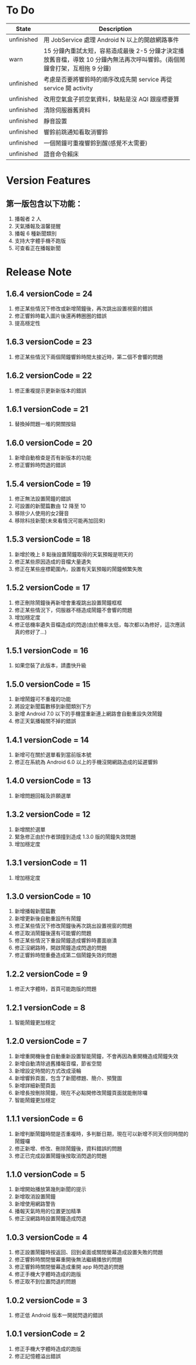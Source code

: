

# To Do
| State      | Description                 |
|------------|-----------------------------|
| unfinished | 用 JobService 處理 Android N 以上的開啟網路事件 |
| warn | 15 分鐘內重試太短，容易造成最後 2-5 分鐘才決定播放舊音檔，導致 10 分鐘內無法再次呼叫響鈴。(兩個鬧鐘會打架，互相拖 9 分鐘) |
| unfinished | 考慮是否要將響鈴時的順序改成先開 service 再從 service 開 activity |
| unfinished | 改用空氣盒子抓空氣資料，缺點是沒 AQI 跟座標要算 |
| unfinished | 清除伺服器舊資料 |
| unfinished | 靜音設置 |
| unfinished | 響鈴前跳通知看取消響鈴 |
| unfinished | 一個鬧鐘可重複響鈴到醒(感覺不太需要) |
| unfinished | 語音命令賴床 |


# Version Features
## 第一版包含以下功能：
1. 播報者 2 人
2. 天氣播報及溫馨提醒
3. 播報 6 種新聞類別
4. 支持大字體手機不跑版
5. 可查看正在播報新聞

# Release Note
## 1.6.4 versionCode = 24
1. 修正某些情況下修改或新增鬧鐘後，再次跳出設置視窗的錯誤
2. 修正響鈴時載入圖片後還再轉圈圈的錯誤
3. 提高穩定性

## 1.6.3 versionCode = 23
1. 修正某些情況下兩個鬧鐘響鈴時間太接近時，第二個不會響的問題

## 1.6.2 versionCode = 22
1. 修正重複提示更新新版本的錯誤

## 1.6.1 versionCode = 21
1. 替換掉問題一堆的開關按鈕

## 1.6.0 versionCode = 20
1. 新增自動檢查是否有新版本的功能
2. 修正響鈴時閃退的錯誤

## 1.5.4 versionCode = 19
1. 修正無法設置鬧鐘的錯誤
2. 可設置的新聞篇數由 12 降至 10
3. 移除少人使用的女2聲音
4. 移除科技新聞(未來看情況可能再加回來)

## 1.5.3 versionCode = 18
1. 新增於晚上 8 點後設置鬧鐘取得的天氣預報是明天的
2. 修正某些原因造成的音檔大量遺失
3. 修正在某些座標範圍內，設置有天氣預報的鬧鐘頻繁失敗

## 1.5.2 versionCode = 17
1. 修正刪除鬧鐘後再新增會重複跳出設置鬧鐘框框
2. 修正某些情況下，伺服器不穩造成鬧鐘不會響的問題
3. 增加穩定度
4. 修正低機率遺失音檔造成的閃退(由於機率太低，每次都以為修好，這次應該真的修好了...)

## 1.5.1 versionCode = 16
1. 如果您裝了此版本，請盡快升級

## 1.5.0 versionCode = 15
1. 新增鬧鐘可不重複的功能
2. 將設定新聞篇數移到新聞類別下方
3. 新增 Android 7.0 以下的手機當重新連上網路會自動重設失效鬧鐘
4. 修正天氣播報關不掉的錯誤

## 1.4.1 versionCode = 14
1. 新增可在關於選單看到當前版本號
2. 修正在系統為 Android 6.0 以上的手機沒開網路造成的延遲響鈴

## 1.4.0 versionCode = 13
1. 新增問題回報及許願選單

## 1.3.2 versionCode = 12
1. 新增關於選單
2. 緊急修正由於作者頭撞到造成 1.3.0 版的鬧鐘失效問題
3. 增加穩定度

## 1.3.1 versionCode = 11
1. 增加穩定度

## 1.3.0 versionCode = 10
1. 新增播報新聞篇數
2. 新增更新後自動重設所有鬧鐘
3. 修正某些情況下修改鬧鐘後再次跳出設置視窗的問題
4. 修正取消鬧鐘後還有可能響的問題
5. 修正某些情況下重設鬧鐘造成響鈴時畫面崩潰
6. 修正沒網路時，開啟鬧鐘造成閃退的問題
7. 修正響鈴時間重疊造成第二個鬧鐘失效的問題

## 1.2.2 versionCode = 9
1. 修正大字體時，首頁可能跑版的問題

## 1.2.1 versionCode = 8
1. 智能鬧鐘更加穩定

## 1.2.0 versionCode = 7
1. 新增重開機後會自動重新設置智能鬧鐘，不會再因為重開機造成鬧鐘失效
2. 新增自動清除過舊播報音檔，節省空間
3. 新增設定時間的方式改成滾輪
4. 新增響鈴頁面，包含了新聞標題、簡介、預覽圖
5. 新增詳細新聞頁面
6. 新增長按刪除鬧鐘，現在不必點開修改鬧鐘頁面就能刪除囉
7. 智能鬧鐘更加穩定

## 1.1.1 versionCode = 6
1. 新增判斷鬧鐘時間是否重複時，多判斷日期，現在可以新增不同天但同時間的鬧鐘囉
2. 修正新增、修改、刪除鬧鐘後，資料錯誤的問題
3. 修正已完成設置鬧鐘後按取消閃退的問題
  
## 1.1.0 versionCode = 5
1. 新增開始播放第幾則新聞的提示
2. 新增取消設置鬧鐘
3. 新增使用網路警告
4. 播報天氣時用的位置更加精準
5. 修正沒網路時設置鬧鐘造成閃退
    
## 1.0.3 versionCode = 4
1. 修正設置鬧鐘時按返回、回到桌面或關閉螢幕造成設置失敗的問題
2. 修正響鈴時關閉螢幕重開後無法繼續播放的問題
3. 修正響鈴時關閉螢幕造成重開 app 時閃退的問題
4. 修正手機大字體時造成的跑版
5. 修正取不到位置閃退的問題
  
## 1.0.2 versionCode = 3
1. 修正低 Android 版本一開就閃退的錯誤
  
## 1.0.1 versionCode = 2
1. 修正手機大字體時造成的跑版
2. 修正記憶體溢出錯誤
